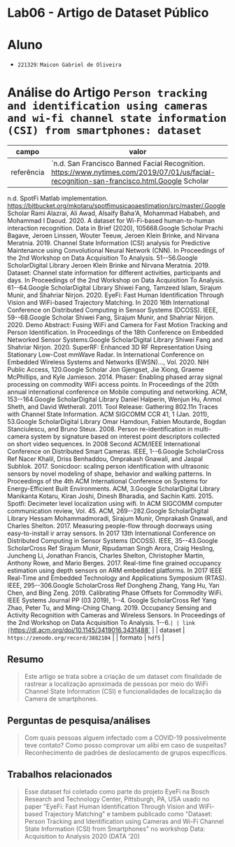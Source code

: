 # Lab06 - Artigo de Dataset Público

# Aluno
* `221329`: `Maicon Gabriel de Oliveira`

# Análise do Artigo `Person tracking and identification using cameras and wi-fi channel state information (CSI) from smartphones: dataset`

| campo | valor |
|------------|----------------------------------------|
| referência | `n.d. San Francisco Banned Facial Recognition. https://www.nytimes.com/2019/07/01/us/facial-recognition-san-francisco.html.Google Scholar
n.d. SpotFi Matlab implementation. https://bitbucket.org/mkotaru/spotfimusicaoaestimation/src/master/.Google Scholar
Rami Alazrai, Ali Awad, Alsaify Baha'A, Mohammad Hababeh, and Mohammad I Daoud. 2020. A dataset for Wi-Fi-based human-to-human interaction recognition. Data in Brief (2020), 105668.Google Scholar
Prachi Bagave, Jeroen Linssen, Wouter Teeuw, Jeroen Klein Brinke, and Nirvana Meratnia. 2019. Channel State Information (CSI) analysis for Predictive Maintenance using Convolutional Neural Network (CNN). In Proceedings of the 2nd Workshop on Data Acquisition To Analysis. 51--56.Google ScholarDigital Library
Jeroen Klein Brinke and Nirvana Meratnia. 2019. Dataset: Channel state information for different activities, participants and days. In Proceedings of the 2nd Workshop on Data Acquisition To Analysis. 61--64.Google ScholarDigital Library
Shiwei Fang, Tamzeed Islam, Sirajum Munir, and Shahriar Nirjon. 2020. EyeFi: Fast Human Identification Through Vision and WiFi-based Trajectory Matching. In 2020 16th International Conference on Distributed Computing in Sensor Systems (DCOSS). IEEE, 59--68.Google Scholar
Shiwei Fang, Sirajum Munir, and Shahriar Nirjon. 2020. Demo Abstract: Fusing WiFi and Camera for Fast Motion Tracking and Person Identification. In Proceedings of the 18th Conference on Embedded Networked Sensor Systems.Google ScholarDigital Library
Shiwei Fang and Shahriar Nirjon. 2020. SuperRF: Enhanced 3D RF Representation Using Stationary Low-Cost mmWave Radar. In International Conference on Embedded Wireless Systems and Networks (EWSN)..., Vol. 2020. NIH Public Access, 120.Google Scholar
Jon Gjengset, Jie Xiong, Graeme McPhillips, and Kyle Jamieson. 2014. Phaser: Enabling phased array signal processing on commodity WiFi access points. In Proceedings of the 20th annual international conference on Mobile computing and networking. ACM, 153--164.Google ScholarDigital Library
Daniel Halperin, Wenjun Hu, Anmol Sheth, and David Wetherall. 2011. Tool Release: Gathering 802.11n Traces with Channel State Information. ACM SIGCOMM CCR 41, 1 (Jan. 2011), 53.Google ScholarDigital Library
Omar Hamdoun, Fabien Moutarde, Bogdan Stanciulescu, and Bruno Steux. 2008. Person re-identification in multi-camera system by signature based on interest point descriptors collected on short video sequences. In 2008 Second ACM/IEEE International Conference on Distributed Smart Cameras. IEEE, 1--6.Google ScholarCross Ref
Nacer Khalil, Driss Benhaddou, Omprakash Gnawali, and Jaspal Subhlok. 2017. Sonicdoor: scaling person identification with ultrasonic sensors by novel modeling of shape, behavior and walking patterns. In Proceedings of the 4th ACM International Conference on Systems for Energy-Efficient Built Environments. ACM, 3.Google ScholarDigital Library
Manikanta Kotaru, Kiran Joshi, Dinesh Bharadia, and Sachin Katti. 2015. Spotfi: Decimeter level localization using wifi. In ACM SIGCOMM computer communication review, Vol. 45. ACM, 269--282.Google ScholarDigital Library
Hessam Mohammadmoradi, Sirajum Munir, Omprakash Gnawali, and Charles Shelton. 2017. Measuring people-flow through doorways using easy-to-install ir array sensors. In 2017 13th International Conference on Distributed Computing in Sensor Systems (DCOSS). IEEE, 35--43.Google ScholarCross Ref
Sirajum Munir, Ripudaman Singh Arora, Craig Hesling, Juncheng Li, Jonathan Francis, Charles Shelton, Christopher Martin, Anthony Rowe, and Mario Berges. 2017. Real-time fine grained occupancy estimation using depth sensors on ARM embedded platforms. In 2017 IEEE Real-Time and Embedded Technology and Applications Symposium (RTAS). IEEE, 295--306.Google ScholarCross Ref
Dongheng Zhang, Yang Hu, Yan Chen, and Bing Zeng. 2019. Calibrating Phase Offsets for Commodity WiFi. IEEE Systems Journal PP (03 2019), 1--4. Google ScholarCross Ref
Yang Zhao, Peter Tu, and Ming-Ching Chang. 2019. Occupancy Sensing and Activity Recognition with Cameras and Wireless Sensors. In Proceedings of the 2nd Workshop on Data Acquisition To Analysis. 1--6.` |
| link       | `https://dl.acm.org/doi/10.1145/3419016.3431488` |
| dataset | `https://zenodo.org/record/3882104` |
| formato | `hdf5` |

## Resumo

> Este artigo se trata sobre a criação de um dataset com finalidade de rastrear a localização aproximada de pessoas por meio do WiFi Channel State Information (CSI) e funcionalidades de localização da Camera de smartphones.

## Perguntas de pesquisa/análises

> Com quais pessoas alguem infectado com a COVID-19 possivelmente teve contato?
Como posso comprovar um alibi em caso de suspeitas?
Reconhecimento de padrões de deslocamento de grupos especificos.

## Trabalhos relacionados

> Esse dataset foi coletado como parte do projeto EyeFi na Bosch Research and Technology Center, Pittsburgh, PA, USA usado no paper "EyeFi: Fast Human Identification Through Vision and WiFi-based Trajectory Matching" e tambem publicado como "Dataset: Person Tracking and Identification using Cameras and Wi-Fi Channel State Information (CSI) from Smartphones" no workshop Data: Acquisition to Analysis 2020 (DATA '20)
